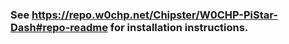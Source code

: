 ### See https://repo.w0chp.net/Chipster/W0CHP-PiStar-Dash#repo-readme for installation instructions.
